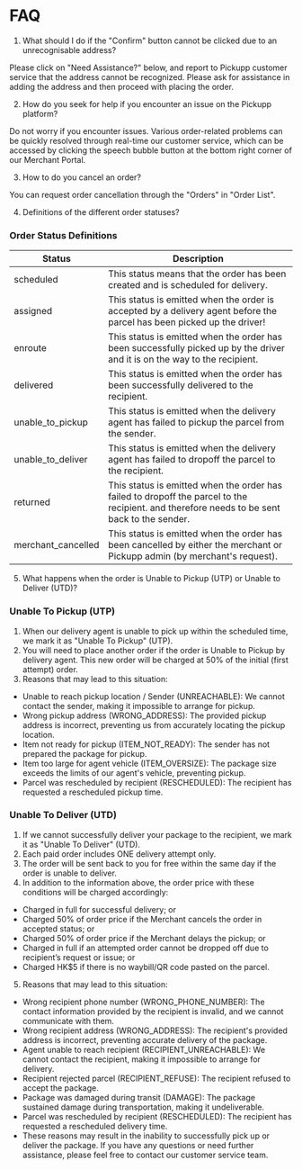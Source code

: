 # FAQ

1. What should I do if the "Confirm" button cannot be clicked due to an unrecognisable address?

Please click on "Need Assistance?" below, and report to Pickupp customer service that the address cannot be recognized. Please ask for assistance in adding the address and then proceed with placing the order.

2. How do you seek for help if you encounter an issue on the Pickupp platform?

Do not worry if you encounter issues. Various order-related problems can be quickly resolved through real-time our customer service, which can be accessed by clicking the speech bubble button at the bottom right corner of our Merchant Portal.

3. How to do you cancel an order?

You can request order cancellation through the "Orders" in "Order List".

4. Definitions of the different order statuses?

### Order Status Definitions

| Status              | Description                                                                                                                                 |
| ------------------- | ------------------------------------------------------------------------------------------------------------------------------------------- |
| scheduled​          | This status means that the order has been created and is scheduled for delivery.                                                            |
| assigned​           | This status is emitted when the order is accepted by a delivery agent before the parcel has been picked up the driver!                      |
| enroute             | This status is emitted when the order has been successfully picked up by the driver and it is on the way to the recipient.                  |
| delivered           | This status is emitted when the order has been successfully delivered to the recipient.                                                     |
| unable\_to\_pickup  | This status is emitted when the delivery agent has failed to pickup the parcel from the sender.                                             |
| unable\_to\_deliver | This status is emitted when the delivery agent has failed to dropoff the parcel to the recipient.                                           |
| returned            | This status is emitted when the order has failed to dropoff the parcel to the recipient. and therefore needs to be sent back to the sender. |
| merchant\_cancelled | This status is emitted when the order has been cancelled by either the merchant or Pickupp admin (by merchant's request).                   |

5. What happens when the order is Unable to Pickup (UTP) or Unable to Deliver (UTD)?

### **Unable To Pickup (UTP)**

1. When our delivery agent is unable to pick up within the scheduled time, we mark it as "Unable To Pickup" (UTP).&#x20;
2. You will need to place another order if the order is Unable to Pickup by delivery agent. This new order will be charged at 50% of the initial (first attempt) order.
3. Reasons that may lead to this situation:

* Unable to reach pickup location / Sender (UNREACHABLE): We cannot contact the sender, making it impossible to arrange for pickup.
* Wrong pickup address (WRONG\_ADDRESS): The provided pickup address is incorrect, preventing us from accurately locating the pickup location.
* Item not ready for pickup (ITEM\_NOT\_READY): The sender has not prepared the package for pickup.
* Item too large for agent vehicle (ITEM\_OVERSIZE): The package size exceeds the limits of our agent's vehicle, preventing pickup.
* Parcel was rescheduled by recipient (RESCHEDULED): The recipient has requested a rescheduled pickup time.

### **Unable To Deliver (UTD)**

1. If we cannot successfully deliver your package to the recipient, we mark it as "Unable To Deliver" (UTD).&#x20;
2. Each paid order includes ONE delivery attempt only.
3. The order will be sent back to you for free within the same day if the order is unable to deliver.
4. In addition to the information above, the order price with these conditions will be charged accordingly:

* Charged in full for successful delivery; or
* Charged 50% of order price if the Merchant cancels the order in accepted status; or
* Charged 50% of order price if the Merchant delays the pickup; or
* Charged in full if an attempted order cannot be dropped off due to recipient’s request or issue; or
* Charged HK$5 if there is no waybill/QR code pasted on the parcel.

5. Reasons that may lead to this situation:

* Wrong recipient phone number (WRONG\_PHONE\_NUMBER): The contact information provided by the recipient is invalid, and we cannot communicate with them.
* Wrong recipient address (WRONG\_ADDRESS): The recipient's provided address is incorrect, preventing accurate delivery of the package.
* Agent unable to reach recipient (RECIPIENT\_UNREACHABLE): We cannot contact the recipient, making it impossible to arrange for delivery.
* Recipient rejected parcel (RECIPIENT\_REFUSE): The recipient refused to accept the package.
* Package was damaged during transit (DAMAGE): The package sustained damage during transportation, making it undeliverable.
* Parcel was rescheduled by recipient (RESCHEDULED): The recipient has requested a rescheduled delivery time.
* These reasons may result in the inability to successfully pick up or deliver the package. If you have any questions or need further assistance, please feel free to contact our customer service team.
